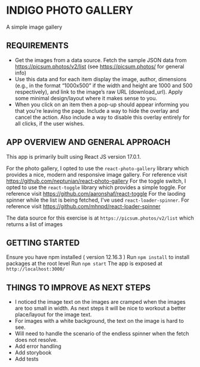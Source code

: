 # INDIGO PHOTO GALLERY

A simple image gallery

## REQUIREMENTS

* Get the images from a data source. Fetch the sample JSON data from https://picsum.photos/v2/list (see https://picsum.photos/ for
  general info)
* Use this data and for each item display the image, author, dimensions (e.g., in the format “1000x500” if the width and height are 1000
  and 500 respectively), and link to the image’s raw URL (download_url). Apply some minimal design/layout where it makes sense to
  you.
* When you click on an item then a pop-up should appear informing you that you're leaving the page. Include a way to hide the overlay
  and cancel the action. Also include a way to disable this overlay entirely for all clicks, if the user wishes.

## APP OVERVIEW AND GENERAL APPROACH

This app is primarily built using React JS version 17.0.1.

For the photo gallery, I opted to use the `react-photo-gallery` library which provides a nice, modern and responsive image gallery. For reference visit https://github.com/neptunian/react-photo-gallery
For the toggle switch, I opted to use the `react-toggle` library which provides a simple toggle. For reference visit https://github.com/aaronshaf/react-toggle
For the laoding spinner while the list is being fetched, I've used `react-loader-spinner`. For reference visit https://github.com/mhnpd/react-loader-spinner

The data source for this exercise is at `https://picsum.photos/v2/list` which returns a list of images

## GETTING STARTED

Ensure you have npm installed ( version 12.16.3 )
Run `npm install` to install packages at the root level
Run `npm start`
The app is exposed at `http://localhost:3000/`

## THINGS TO IMPROVE AS NEXT STEPS

- I noticed the image text on the images are cramped when the images are too small in width. As next steps it will be nice to workout a better place/layout for the image text.
- For images with a white background, the text on the image is hard to see.
- Will need to handle the scenario of the endless spinner when the fetch does not resolve.
- Add error handling
- Add storybook
- Add tests

